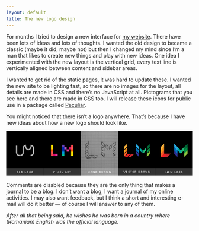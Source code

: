 ```yaml
---
layout: default
title: The new logo design
---
```


For months I tried to design a new interface for [my website](http://www.behance.net/gallery/Blog-Designs/550101). There have been lots of ideas and lots of thoughts. I wanted the old design to became a classic (maybe it did, maybe not) but then I changed my mind since I’m a man that likes to create new things and play with new ideas. One idea I experimented with the new layout is the vertical grid, every text line is vertically aligned between content and sidebar areas.

I wanted to get rid of the static pages, it was hard to update those. I wanted the new site to be lighting fast, so there are no images for the layout, all details are made in CSS and there’s no JavaScript at all. Pictograms that you see here and there are made in CSS too. I will release these icons for public use in a package called [Peculiar](/peculiar/).

You might noticed that there isn’t a logo anywhere. That’s because I have new ideas about how a new logo should look like.

**![New logo design process](/images/logo-design.png)**

Comments are disabled because they are the only thing that makes a journal to be a blog. I don’t want a blog, I want a journal of my online activities. I may also want feedback, but I think a short and interesting e-mail will do it better — of course I will answer to any of them.

*After all that being said, he wishes he was born in a country where (Romanian) English was the official language.*
